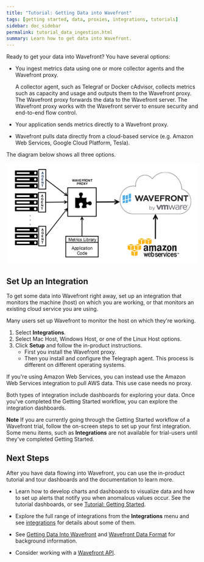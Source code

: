 ```yaml
---
title: "Tutorial: Getting Data into Wavefront"
tags: [getting started, data, proxies, integrations, tutorials]
sidebar: doc_sidebar
permalink: tutorial_data_ingestion.html
summary: Learn how to get data into Wavefront.
---
```


 Ready to get your data into Wavefront? You have several options:

- You ingest metrics data using one or more collector agents and the Wavefront proxy. 

  A collector agent, such as Telegraf or Docker cAdvisor, collects metrics such as capacity and usage and outputs them to the Wavefront proxy. The Wavefront proxy forwards the data to the Wavefront server.  The Wavefront proxy works with the Wavefront server to ensure security and end-to-end flow control.
- Your application sends metrics directly to a Wavefront proxy.
- Wavefront pulls data directly from a cloud-based service (e.g. Amazon Web Services, Google Cloud Platform, Tesla).

The diagram below shows all three options. 

![Wavefront architecture](images/integrations_data_collector.png)

## Set Up an Integration

To get some data into Wavefront right away,  set up an integration that monitors the machine (host) on which you are working, or that monitors an existing cloud service you are using.

Many users set up Wavefront to monitor the host on which they're working. 

1. Select **Integrations**. 
2. Select Mac Host, Windows Host, or one of the Linux Host options. 
3. Click **Setup** and follow the in-product instructions. 
   * First you install the Wavefront proxy. 
   * Then you install and configure the Telegraph agent. 
     This process is different on different operating systems. 

 If you're using Amazon Web Services, you can instead use the Amazon Web Services integration to pull AWS data. This use case needs no proxy.
 
 Both types of integration include dashboards for exploring your data. Once you've completed the Getting Started workflow, you can explore the integration dashboards.
 
 **Note** If you are currently going through the Getting Started workflow of a Wavefront trial, follow the on-screen steps to set up your first integration. Some menu items, such as **Integrations** are not available for trial-users until they've completed Getting Started. 

## Next Steps

After you have data flowing into Wavefront, you can use the in-product tutorial and tour dashboards and the documentation to learn more.

 - Learn how to develop charts and dashboards to visualize data and how to set up alerts that notify you when anomalous values occur. See the tutorial dashboards, or see [Tutorial: Getting Started](tutorial_getting_started.html).

- Explore the full range of integrations from the **Integrations** menu and see [integrations](integrations.html) for details about some of them.
 
- See [Getting Data Into Wavefront](wavefront_data_ingestion.html) and [Wavefront Data Format](wavefront_data_format.html) for background information. 

- Consider working with a [Wavefront API](wavefront_api.html). 
